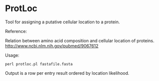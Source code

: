 ProtLoc
=======

Tool for assigning a putative cellular location to a protein.

Reference: 

Relation between amino acid composition and cellular location of proteins.
http://www.ncbi.nlm.nih.gov/pubmed/9067612

Usage:

	perl protloc.pl fastafile.fasta

Output is a row per entry result ordered by location likelihood.


